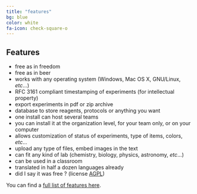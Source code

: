 ```yaml
---
title: "features"
bg: blue
color: white
fa-icon: check-square-o
---
```


## Features

- free as in freedom
- free as in beer
- works with any operating system (Windows, Mac OS X, GNU/Linux, *etc*…)
- RFC 3161 compliant timestamping of experiments (for intellectual property)
- export experiments in pdf or zip archive
- database to store reagents, protocols or anything you want
- one install can host several teams
- you can install it at the organization level, for your team only, or on your computer
- allows customization of status of experiments, type of items, colors, *etc*…
- upload any type of files, embed images in the text
- can fit any kind of lab (chemistry, biology, physics, astronomy, *etc*…)
- can be used in a classroom
- translated in half a dozen languages already
- did I say it was free ? (license [AGPL](https://www.gnu.org/licenses/agpl-3.0.en.html))

You can find a [full list of features here](https://elabftw.readthedocs.io/en/hypernext/features.html).
